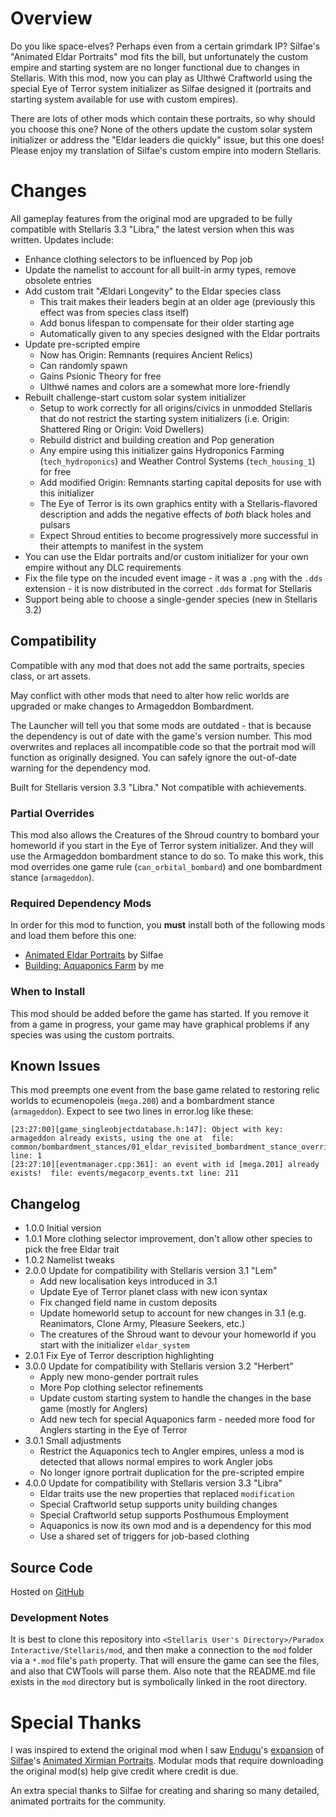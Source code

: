 # Overview

Do you like space-elves? Perhaps even from a certain grimdark IP? Silfae's "Animated Eldar Portraits" mod fits the bill, but unfortunately the custom empire and starting system are no longer functional due to changes in Stellaris.  With this mod, now you can play as Ulthwé Craftworld using the special Eye of Terror system initializer as Silfae designed it (portraits and starting system available for use with custom empires).

There are lots of other mods which contain these portraits, so why should you choose this one?  None of the others update the custom solar system initializer or address the "Eldar leaders die quickly" issue, but this one does!  Please enjoy my translation of Silfae's custom empire into modern Stellaris.

# Changes

All gameplay features from the original mod are upgraded to be fully compatible with Stellaris 3.3 "Libra," the latest version when this was written.  Updates include:

* Enhance clothing selectors to be influenced by Pop job
* Update the namelist to account for all built-in army types, remove obsolete entries
* Add custom trait "Ældari Longevity" to the Eldar species class
    * This trait makes their leaders begin at an older age (previously this effect was from species class itself)
    * Add bonus lifespan to compensate for their older starting age
    * Automatically given to any species designed with the Eldar portraits
* Update pre-scripted empire
    * Now has Origin: Remnants (requires Ancient Relics)
    * Can randomly spawn
    * Gains Psionic Theory for free
    * Ulthwé names and colors are a somewhat more lore-friendly
* Rebuilt challenge-start custom solar system initializer
    * Setup to work correctly for all origins/civics in unmodded Stellaris that do not restrict the starting system initializers (i.e. Origin: Shattered Ring or Origin: Void Dwellers)
    * Rebuild district and building creation and Pop generation
    * Any empire using this initializer gains Hydroponics Farming (`tech_hydroponics`) and Weather Control Systems (`tech_housing_1`) for free
    * Add modified Origin: Remnants starting capital deposits for use with this initializer
    * The Eye of Terror is its own graphics entity with a Stellaris-flavored description and adds the negative effects of _both_ black holes and pulsars
    * Expect Shroud entities to become progressively more successful in their attempts to manifest in the system
* You can use the Eldar portraits and/or custom initializer for your own empire without any DLC requirements
* Fix the file type on the incuded event image - it was a `.png` with the `.dds` extension - it is now distributed in the correct `.dds` format for Stellaris
* Support being able to choose a single-gender species (new in Stellaris 3.2)

## Compatibility

Compatible with any mod that does not add the same portraits, species class, or art assets.

May conflict with other mods that need to alter how relic worlds are upgraded or make changes to Armageddon Bombardment.

The Launcher will tell you that some mods are outdated - that is because the dependency is out of date with the game's version number.  This mod overwrites and replaces all incompatible code so that the portrait mod will function as originally designed.  You can safely ignore the out-of-date warning for the dependency mod.

Built for Stellaris version 3.3 "Libra."  Not compatible with achievements.

### Partial Overrides

This mod also allows the Creatures of the Shroud country to bombard your homeworld if you start in the Eye of Terror system initializer.  And they will use the Armageddon bombardment stance to do so.  To make this work, this mod overrides one game rule (`can_orbital_bombard`) and one bombardment stance (`armageddon`).

### Required Dependency Mods

In order for this mod to function, you **must** install both of the following mods and load them before this one:

* [Animated Eldar Portraits](https://steamcommunity.com/sharedfiles/filedetails/?id=707415339) by Silfae
* [Building: Aquaponics Farm](https://steamcommunity.com/sharedfiles/filedetails/?id=2768297949) by me

### When to Install

This mod should be added before the game has started.  If you remove it from a game in progress, your game may have graphical problems if any species was using the custom portraits.

## Known Issues

This mod preempts one event from the base game related to restoring relic worlds to ecumenopoleis (`mega.200`) and a bombardment stance (`armageddon`).  Expect to see two lines in error.log like these:

```
[23:27:00][game_singleobjectdatabase.h:147]: Object with key: armageddon already exists, using the one at  file: common/bombardment_stances/01_eldar_revisited_bombardment_stance_overrides.txt line: 1
[23:27:10][eventmanager.cpp:361]: an event with id [mega.201] already exists!  file: events/megacorp_events.txt line: 211
```

## Changelog

* 1.0.0 Initial version
* 1.0.1 More clothing selector improvement, don't allow other species to pick the free Eldar trait
* 1.0.2 Namelist tweaks
* 2.0.0 Update for compatibility with Stellaris version 3.1 "Lem"
    * Add new localisation keys introduced in 3.1
    * Update Eye of Terror planet class with new icon syntax
    * Fix changed field name in custom deposits
    * Update homeworld setup to account for new changes in 3.1 (e.g. Reanimators, Clone Army, Pleasure Seekers, etc.)
    * The creatures of the Shroud want to devour your homeworld if you start with the initializer `eldar_system`
* 2.0.1 Fix Eye of Terror description highlighting
* 3.0.0 Update for compatibility with Stellaris version 3.2 "Herbert"
    * Apply new mono-gender portrait rules
    * More Pop clothing selector refinements
    * Update custom starting system to handle the changes in the base game (mostly for Anglers)
    * Add new tech for special Aquaponics farm - needed more food for Anglers starting in the Eye of Terror
* 3.0.1 Small adjustments
    * Restrict the Aquaponics tech to Angler empires, unless a mod is detected that allows normal empires to work Angler jobs
    * No longer ignore portrait duplication for the pre-scripted empire
* 4.0.0 Update for compatibility with Stellaris version 3.3 "Libra"
    * Eldar traits use the new properties that replaced `modification`
    * Special Craftworld setup supports unity building changes
    * Special Craftworld setup supports Posthumous Employment
    * Aquaponics is now its own mod and is a dependency for this mod
    * Use a shared set of triggers for job-based clothing

## Source Code

Hosted on [GitHub](https://github.com/corsairmarks/eldar_portraits_revisited)

### Development Notes

It is best to clone this repository into `<Stellaris User's Directory>/Paradox Interactive/Stellaris/mod`, and then make a connection to the `mod` folder via a `*.mod` file's `path` property.  That will ensure the game can see the files, and also that CWTools will parse them.  Also note that the README.md file exists in the `mod` directory but is symbolically linked in the root directory.

# Special Thanks

I was inspired to extend the original mod when I saw [Endugu](https://steamcommunity.com/profiles/76561198037630876/myworkshopfiles/)'s [expansion](https://steamcommunity.com/sharedfiles/filedetails/?id=1584824947) of [Silfae](https://steamcommunity.com/profiles/76561198021525667/myworkshopfiles/)'s [Animated Xirmian Portraits](https://steamcommunity.com/workshop/filedetails/?id=881118424).  Modular mods that require downloading the original mod(s) help give credit where credit is due.

An extra special thanks to Silfae for creating and sharing so many detailed, animated portraits for the community.